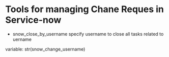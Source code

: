 # Tools for managing Chane Reques in Service-now

- snow_close_by_username
  specify username to close all tasks related to uername

variable: str(snow_change_username)
